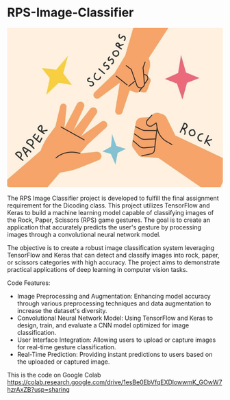 # RPS-Image-Classifier

![Alt text](https://github.com/ArsHelios/RPS-Image-Classifier/blob/main/RPS.jpeg)

The RPS Image Classifier project is developed to fulfill the final assignment requirement for the Dicoding class. This project utilizes TensorFlow and Keras to build a machine learning model capable of classifying images of the Rock, Paper, Scissors (RPS) game gestures. The goal is to create an application that accurately predicts the user's gesture by processing images through a convolutional neural network model.

The objective is to create a robust image classification system leveraging TensorFlow and Keras that can detect and classify images into rock, paper, or scissors categories with high accuracy. The project aims to demonstrate practical applications of deep learning in computer vision tasks.

Code Features:
- Image Preprocessing and Augmentation: Enhancing model accuracy through various preprocessing techniques and data augmentation to increase the dataset's diversity.
- Convolutional Neural Network Model: Using TensorFlow and Keras to design, train, and evaluate a CNN model optimized for image classification.
- User Interface Integration: Allowing users to upload or capture images for real-time gesture classification.
- Real-Time Prediction: Providing instant predictions to users based on the uploaded or captured image.


This is the code on Google Colab
https://colab.research.google.com/drive/1esBe0EbVfqEXDlowwmK_GOwW7hzrAxZB?usp=sharing
